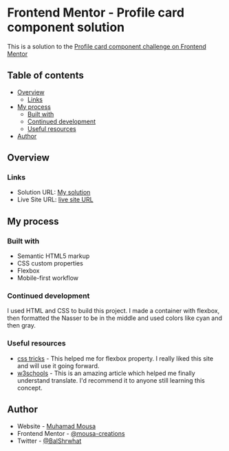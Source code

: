 # Frontend Mentor - Profile card component solution

This is a solution to the [Profile card component challenge on Frontend Mentor](https://www.frontendmentor.io/challenges/profile-card-component-cfArpWshJ)

## Table of contents

- [Overview](#overview)
  - [Links](#links)
- [My process](#my-process)
  - [Built with](#built-with)
  - [Continued development](#continued-development)
  - [Useful resources](#useful-resources)
- [Author](#author)


## Overview

### Links

- Solution URL: [My solution](https://www.frontendmentor.io/challenges/profile-card-component-cfArpWshJ/hub/profile-card-component-RJYn7pCbc)
- Live Site URL: [live site URL](https://me-profile-card.netlify.app/)

## My process

### Built with

- Semantic HTML5 markup
- CSS custom properties
- Flexbox
- Mobile-first workflow



### Continued development

I used HTML and CSS to build this project. I made a container with flexbox, then formatted the Nasser to be in the middle and used colors like cyan and then gray.



### Useful resources

- [css tricks](https://css-tricks.com/snippets/css/a-guide-to-flexbox/) - This helped me for flexbox property. I really liked this site and will use it going forward.
- [w3schools](https://www.w3schools.com/css/css3_2dtransforms.asp) - This is an amazing article which helped me finally understand translate. I'd recommend it to anyone still learning this concept.



## Author

- Website - [Muhamad Mousa](https://www.arabtoutrial.com/)
- Frontend Mentor - [@mousa-creations](https://www.frontendmentor.io/profile/mousa-creations)
- Twitter - [@BalShrwhat](https://www.twitter.com/BalShrwhat)

